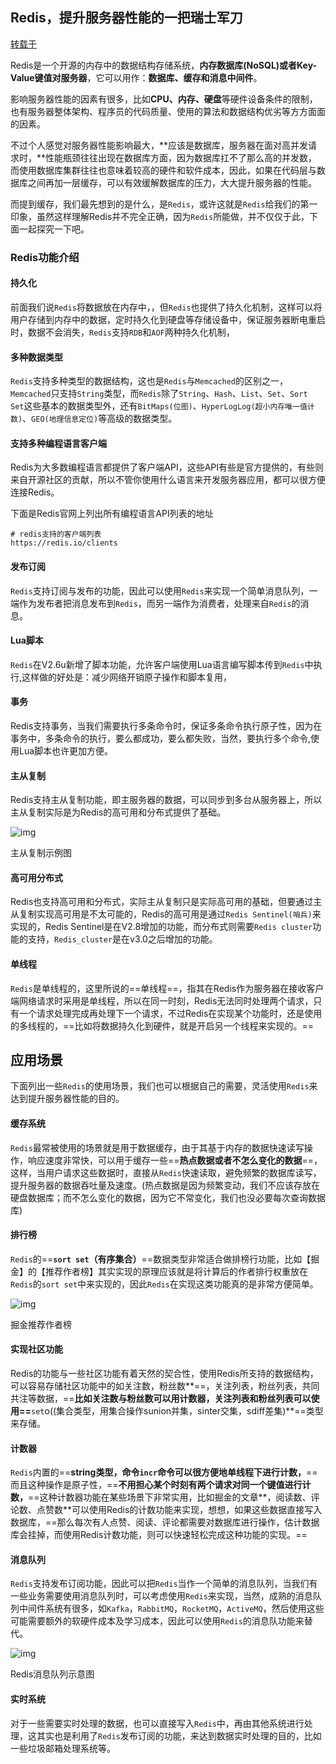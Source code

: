 ## Redis，提升服务器性能的一把瑞士军刀

[转载于](https://juejin.im/post/5cfa55ce5188252f325d6ab0)

​	Redis是一个开源的内存中的数据结构存储系统，**内存数据库(NoSQL)或者Key-Value键值对服务器**，它可以用作：**数据库、缓存和消息中间件**。

​	影响服务器性能的因素有很多，比如**CPU、内存、硬盘**等硬件设备条件的限制，也有服务器整体架构、程序员的代码质量、使用的算法和数据结构优劣等方方面面的因素。

​	不过个人感觉对服务器性能影响最大，**应该是数据库，服务器在面对高并发请求时，**性能瓶颈往往出现在数据库方面，因为数据库扛不了那么高的并发数，而使用数据库集群往往也意味着较高的硬件和软件成本，因此，如果在代码层与数据库之间再加一层缓存，可以有效缓解数据库的压力，大大提升服务器的性能。

​	而提到缓存，我们最先想到的是什么，是`Redis`，或许这就是`Redis`给我们的第一印象，虽然这样理解Redis并不完全正确，因为`Redis`所能做，并不仅仅于此，下面一起探究一下吧。



### Redis功能介绍

#### 持久化

​	前面我们说`Redis`将数据放在内存中，，但`Redis`也提供了持久化机制，这样可以将用户存储到内存中的数据，定时持久化到硬盘等存储设备中，保证服务器断电重启时，数据不会消失，`Redis`支持`RDB`和`AOF`两种持久化机制，

#### 多种数据类型

`Redis`支持多种类型的数据结构，这也是`Redis`与`Memcached`的区别之一，`Memcached`只支持`String`类型，而`Redis`除了`String`、`Hash`、`List`、`Set`、`Sort Set`这些基本的数据类型外，还有`BitMaps(位图)`、`HyperLogLog(超小内存唯一值计数)`、`GEO(地理信息定位)`等高级的数据类型。

#### 支持多种编程语言客户端

Redis为大多数编程语言都提供了客户端API，这些API有些是官方提供的，有些则来自开源社区的贡献，所以不管你使用什么语言来开发服务器应用，都可以很方便连接Redis。

下面是Redis官网上列出所有编程语言API列表的地址

```
# redis支持的客户端列表
https://redis.io/clients
```

#### 发布订阅

`Redis`支持订阅与发布的功能，因此可以使用`Redis`来实现一个简单消息队列，一端作为发布者把消息发布到`Redis`，而另一端作为消费者，处理来自`Redis`的消息。

#### Lua脚本

`Redis`在V2.6u新增了脚本功能，允许客户端使用Lua语言编写脚本传到`Redis`中执行,这样做的好处是：减少网络开销原子操作和脚本复用，

#### 事务

Redis支持事务，当我们需要执行多条命令时，保证多条命令执行原子性，因为在事务中，多条命令的执行，要么都成功，要么都失败，当然，要执行多个命令,使用Lua脚本也许更加方便。

#### 主从复制

Redis支持主从复制功能，即主服务器的数据，可以同步到多台从服务器上，所以主从复制实际是为Redis的高可用和分布式提供了基础。

![img](Redis功能介绍.assets/16b4bf8541cd1ea7)

主从复制示例图

#### 高可用分布式

Redis也支持高可用和分布式，实际主从复制只是实际高可用的基础，但要通过主从复制实现高可用是不太可能的，Redis的高可用是通过`Redis Sentinel(哨兵)`来实现的，Redis Sentinel是在V2.8增加的功能，而分布式则需要`Redis cluster`功能的支持，`Redis_cluster`是在v3.0之后增加的功能。

#### 单线程

`Redis`是单线程的，这里所说的==单线程==，指其在Redis作为服务器在接收客户端网络请求时采用是单线程，所以在同一时刻，Redis无法同时处理两个请求，只有一个请求处理完成再处理下一个请求，不过Redis在实现某个功能时，还是使用的多线程的，==比如将数据持久化到硬件，就是开启另一个线程来实现的。==

## 应用场景

下面列出一些`Redis`的使用场景，我们也可以根据自己的需要，灵活使用`Redis`来达到提升服务器性能的目的。

#### 缓存系统

`Redis`最常被使用的场景就是用于数据缓存，由于其基于内存的数据快速读写操作，响应速度非常快，可以用于缓存一些==**热点数据或者不怎么变化的数据**==，这样，当用户请求这些数据时，直接从`Redis`快速读取，避免频繁的数据库读写，提升服务器的数据吞吐量及速度。(热点数据是因为频繁变动，我们不应该存放在硬盘数据库；而不怎么变化的数据，因为它不常变化，我们也没必要每次查询数据库)

#### 排行榜

`Redis`的==**`sort set`（有序集合）**==数据类型非常适合做排榜行功能，比如【掘金】的【推荐作者榜】其实实现的原理应该就是将计算后的作者排行权重放在`Redis`的`sort set`中来实现的，因此`Redis`在实现这类功能真的是非常方便简单。

![img](Redis功能介绍.assets/16b46303dddd2ac3)

掘金推荐作者榜

#### 实现社区功能

Redis的功能与一些社区功能有着天然的契合性，使用Redis所支持的数据结构，可以容易存储社区功能中的如关注数，粉丝数**==，关注列表，粉丝列表，共同共注等数据，==**比如关注数与粉丝数可以用计数器，关注列表和粉丝列表可以使用==**`set`o((集合类型，用集合操作sunion并集，sinter交集，sdiff差集)**==类型来存储。

#### 计数器

`Redis`内置的==**string类型，命令`incr`命令可以很方便地单线程下进行计数，**==而且这种操作是原子性，==**不用担心某个时刻有两个请求对同一个键值进行计数，**==这种计数器功能在某些场景下非常实用，比如掘金的文章**，阅读数、评论数、点赞数**可以使用Redis的计数功能来实现，想想，如果这些数据直接写入数据库，==那么每次有人点赞、阅读、评论都需要对数据库进行操作，估计数据库会挂掉，而使用Redis计数功能，则可以快速轻松完成这种功能的实现。==

#### 消息队列

`Redis`支持发布订阅功能，因此可以把`Redis`当作一个简单的消息队列，当我们有一些业务需要使用消息队列时，可以考虑使用`Redis`来实现，当然，成熟的消息队列中间件系统有很多，如`Kafka`，`RabbitMQ`，`RocketMQ`，`ActiveMQ`，然后使用这些可能需要额外的软硬件成本及学习成本，因此可以使用`Redis`的消息队功能来替代。

![img](Redis各种数据类型用途介绍.assets/16b4a645945c454f)

Redis消息队列示意图

#### 实时系统

​	对于一些需要实时处理的数据，也可以直接写入`Redis`中，再由其他系统进行处理，这其实也是利用了`Redis`发布订阅的功能，来达到数据实时处理的目的，比如一些垃圾邮箱处理系统等。